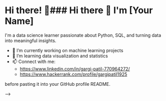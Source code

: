 # Hi there! 👋### Hi there 👋 I'm [Your Name]

I'm a data science learner passionate about Python, SQL, and turning data into meaningful insights.

- 🔭 I’m currently working on machine learning projects
- 🌱 I’m learning data visualization and statistics
- 📫 Connect with me:
  - https://www.linkedin.com/in/gargi-patil-770964272/
  - https://www.hackerrank.com/profile/gargipatil1925




<!--
You can customize the content above with your specific information. Remove comments <!-- and --> before pasting it into your GitHub profile README.
-->
